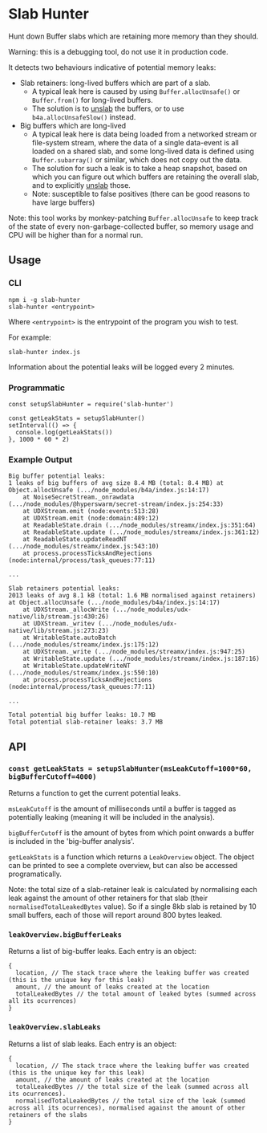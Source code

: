 # Slab Hunter

Hunt down Buffer slabs which are retaining more memory than they should.

Warning: this is a debugging tool, do not use it in production code.

It detects two behaviours indicative of potential memory leaks:
- Slab retainers: long-lived buffers which are part of a slab.
    - A typical leak here is caused by using `Buffer.allocUnsafe()` or `Buffer.from()` for long-lived buffers.
    - The solution is to [unslab](https://github.com/holepunchto/unslab) the buffers, or to use `b4a.allocUnsafeSlow()` instead.
- Big buffers which are long-lived
    - A typical leak here is data being loaded from a networked stream or file-system stream, where the data of a single data-event is all loaded on a shared slab, and some long-lived data is defined using `Buffer.subarray()` or similar, which does not copy out the data.
    - The solution for such a leak is to take a heap snapshot, based on which you can figure out which buffers are retaining the overall slab, and to explicitly [unslab](https://github.com/holepunchto/unslab) those.
    - Note: susceptible to false positives (there can be good reasons to have large buffers)

Note: this tool works by monkey-patching `Buffer.allocUnsafe` to keep track of the state of every non-garbage-collected buffer, so memory usage and CPU will be higher than for a normal run.

## Usage

### CLI

```
npm i -g slab-hunter
slab-hunter <entrypoint>
```

Where `<entrypoint>` is the entrypoint of the program you wish to test. 

For example:
```
slab-hunter index.js
```

Information about the potential leaks will be logged every 2 minutes.

### Programmatic

```
const setupSlabHunter = require('slab-hunter')

const getLeakStats = setupSlabHunter()
setInterval(() => {
  console.log(getLeakStats())
}, 1000 * 60 * 2)
```

### Example Output

```
Big buffer potential leaks:
1 leaks of big buffers of avg size 8.4 MB (total: 8.4 MB) at Object.allocUnsafe (.../node_modules/b4a/index.js:14:17)
    at NoiseSecretStream._onrawdata (.../node_modules/@hyperswarm/secret-stream/index.js:254:33)
    at UDXStream.emit (node:events:513:28)
    at UDXStream.emit (node:domain:489:12)
    at ReadableState.drain (.../node_modules/streamx/index.js:351:64)
    at ReadableState.update (.../node_modules/streamx/index.js:361:12)
    at ReadableState.updateReadNT (.../node_modules/streamx/index.js:543:10)
    at process.processTicksAndRejections (node:internal/process/task_queues:77:11)

...

Slab retainers potential leaks:
2013 leaks of avg 8.1 kB (total: 1.6 MB normalised against retainers) at Object.allocUnsafe (.../node_modules/b4a/index.js:14:17)
    at UDXStream._allocWrite (.../node_modules/udx-native/lib/stream.js:430:26)
    at UDXStream._writev (.../node_modules/udx-native/lib/stream.js:273:23)
    at WritableState.autoBatch (.../node_modules/streamx/index.js:175:12)
    at UDXStream._write (.../node_modules/streamx/index.js:947:25)
    at WritableState.update (.../node_modules/streamx/index.js:187:16)
    at WritableState.updateWriteNT (.../node_modules/streamx/index.js:550:10)
    at process.processTicksAndRejections (node:internal/process/task_queues:77:11)

...

Total potential big buffer leaks: 10.7 MB
Total potential slab-retainer leaks: 3.7 MB

```

## API

### `const getLeakStats = setupSlabHunter(msLeakCutoff=1000*60, bigBufferCutoff=4000)`

Returns a function to get the current potential leaks.

`msLeakCutoff` is the amount of milliseconds until a buffer is tagged as potentially leaking (meaning it will be included in the analysis).

`bigBufferCutoff` is the amount of bytes from which point onwards a buffer is included in the 'big-buffer analysis'.

`getLeakStats` is a function which returns a `LeakOverview` object. The object can be printed to see a complete overview, but can also be accessed programatically.

Note: the total size of a slab-retainer leak is calculated by normalising each leak against the amount of other retainers for that slab (their `normalisedTotalLeakedBytes` value). So if a single 8kb slab is retained by 10 small buffers, each of those will report around 800 bytes leaked.

### `leakOverview.bigBufferLeaks`

Returns a list of big-buffer leaks. Each entry is an object:
```
{
  location, // The stack trace where the leaking buffer was created (this is the unique key for this leak)
  amount, // the amount of leaks created at the location
  totalLeakedBytes // the total amount of leaked bytes (summed across all its ocurrences)
}
```

### `leakOverview.slabLeaks`

Returns a list of slab leaks. Each entry is an object:

```
{
  location, // The stack trace where the leaking buffer was created (this is the unique key for this leak)
  amount, // the amount of leaks created at the location
  totalLeakedBytes // the total size of the leak (summed across all its ocurrences).
  normalisedTotalLeakedBytes // the total size of the leak (summed across all its ocurrences), normalised against the amount of other retainers of the slabs
}
```
